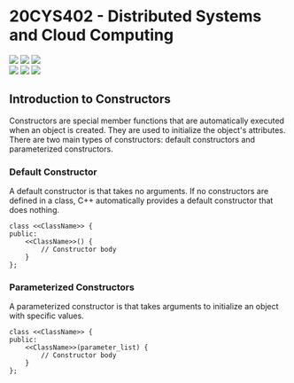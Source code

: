 # 20CYS402 - Distributed Systems and Cloud Computing
![](https://img.shields.io/badge/Batch-21CYS-lightgreen) ![](https://img.shields.io/badge/UG-blue) ![](https://img.shields.io/badge/Subject-DSCC-blue) <br/>
![](https://img.shields.io/badge/Lecture-2-orange) ![](https://img.shields.io/badge/Practical-3-orange) ![](https://img.shields.io/badge/Credits-3-orange)

## Introduction to Constructors

Constructors are special member functions that are automatically executed when an object is created. They are used to initialize the object's attributes. There are two main types of constructors: default constructors and parameterized constructors.

### Default Constructor 
A default constructor is that takes no arguments. If no constructors are defined in a class, C++ automatically provides a default constructor that does nothing.

```
class <<ClassName>> {
public:
    <<ClassName>>() {
        // Constructor body
    }
};
```

### Parameterized Constructors
A parameterized constructor is that takes arguments to initialize an object with specific values.

```
class <<ClassName>> {
public:
    <<ClassName>>(parameter_list) {
        // Constructor body
    }
};
```